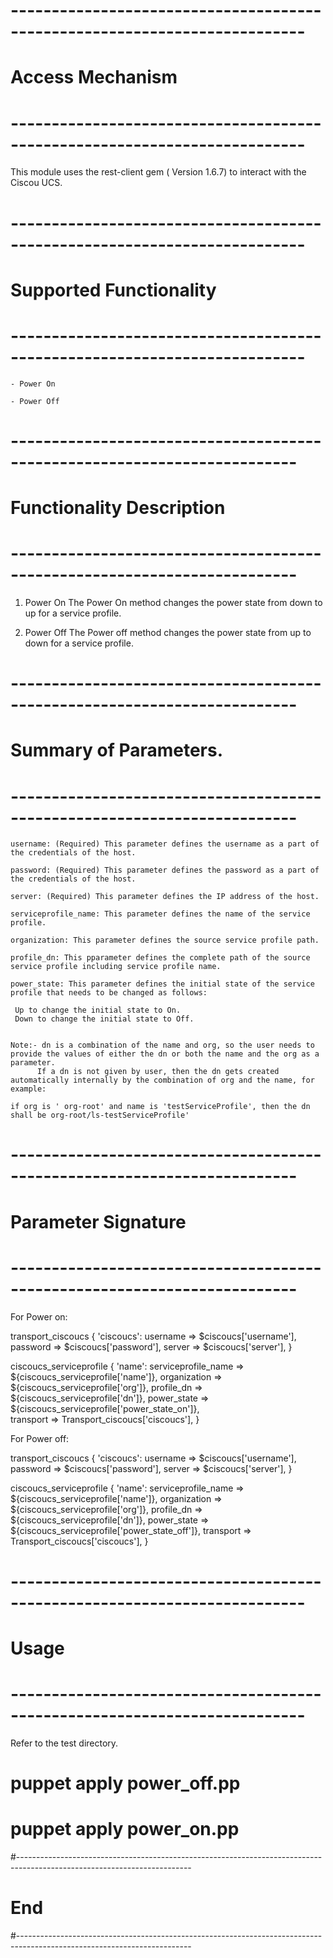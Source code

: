 # --------------------------------------------------------------------------
# Access Mechanism
# --------------------------------------------------------------------------

This module uses the rest-client gem ( Version 1.6.7) to interact with the Ciscou UCS.

# --------------------------------------------------------------------------
#  Supported Functionality
# --------------------------------------------------------------------------

    - Power On
        
	- Power Off

# -------------------------------------------------------------------------
# Functionality Description
# -------------------------------------------------------------------------

  1. Power On
     The Power On method changes the power state from down to up for a service profile.  
   
  2. Power Off
     The Power off method changes the power state from up to down for a service profile.

# -------------------------------------------------------------------------
# Summary of Parameters.
# -------------------------------------------------------------------------
    
    username: (Required) This parameter defines the username as a part of the credentials of the host.            
    
    password: (Required) This parameter defines the password as a part of the credentials of the host.  
	
    server: (Required) This parameter defines the IP address of the host.   
	
    serviceprofile_name: This parameter defines the name of the service profile.
    
    organization: This parameter defines the source service profile path.
    
    profile_dn: This pparameter defines the complete path of the source service profile including service profile name.
    
    power_state: This parameter defines the initial state of the service profile that needs to be changed as follows:

     Up to change the initial state to On.
     Down to change the initial state to Off.
	             
	             
	Note:- dn is a combination of the name and org, so the user needs to provide the values of either the dn or both the name and the org as a parameter.
          If a dn is not given by user, then the dn gets created automatically internally by the combination of org and the name, for example:
   
    if org is ' org-root' and name is 'testServiceProfile', then the dn shall be org-root/ls-testServiceProfile'
   

            
# -------------------------------------------------------------------------
# Parameter Signature
# -------------------------------------------------------------------------

For Power on:

transport_ciscoucs { 'ciscoucs':
  username => $ciscoucs['username'],
  password => $ciscoucs['password'],
  server   => $ciscoucs['server'],
}


ciscoucs_serviceprofile { 'name':
   serviceprofile_name  => ${ciscoucs_serviceprofile['name']},
   organization         => ${ciscoucs_serviceprofile['org']},
   profile_dn           => ${ciscoucs_serviceprofile['dn']},
   power_state          => ${ciscoucs_serviceprofile['power_state_on']},  
   transport            => Transport_ciscoucs['ciscoucs'],
}



For Power off:

transport_ciscoucs { 'ciscoucs':
  username => $ciscoucs['username'],
  password => $ciscoucs['password'],
  server   => $ciscoucs['server'],
}


ciscoucs_serviceprofile { 'name':
  serviceprofile_name   => ${ciscoucs_serviceprofile['name']},
  organization          => ${ciscoucs_serviceprofile['org']},
  profile_dn            => ${ciscoucs_serviceprofile['dn']},
  power_state           => ${ciscoucs_serviceprofile['power_state_off']},
  transport             => Transport_ciscoucs['ciscoucs'],
}


# --------------------------------------------------------------------------
# Usage
# --------------------------------------------------------------------------
   
   Refer to the test directory.
   
   # puppet apply power_off.pp
   # puppet apply power_on.pp

#-------------------------------------------------------------------------------------------------------------------------
# End
#-------------------------------------------------------------------------------------------------------------------------   

